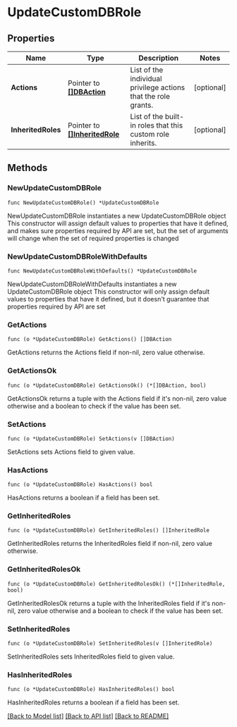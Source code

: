 # UpdateCustomDBRole

## Properties

Name | Type | Description | Notes
------------ | ------------- | ------------- | -------------
**Actions** | Pointer to [**[]DBAction**](DBAction.md) | List of the individual privilege actions that the role grants. | [optional] 
**InheritedRoles** | Pointer to [**[]InheritedRole**](InheritedRole.md) | List of the built-in roles that this custom role inherits. | [optional] 

## Methods

### NewUpdateCustomDBRole

`func NewUpdateCustomDBRole() *UpdateCustomDBRole`

NewUpdateCustomDBRole instantiates a new UpdateCustomDBRole object
This constructor will assign default values to properties that have it defined,
and makes sure properties required by API are set, but the set of arguments
will change when the set of required properties is changed

### NewUpdateCustomDBRoleWithDefaults

`func NewUpdateCustomDBRoleWithDefaults() *UpdateCustomDBRole`

NewUpdateCustomDBRoleWithDefaults instantiates a new UpdateCustomDBRole object
This constructor will only assign default values to properties that have it defined,
but it doesn't guarantee that properties required by API are set

### GetActions

`func (o *UpdateCustomDBRole) GetActions() []DBAction`

GetActions returns the Actions field if non-nil, zero value otherwise.

### GetActionsOk

`func (o *UpdateCustomDBRole) GetActionsOk() (*[]DBAction, bool)`

GetActionsOk returns a tuple with the Actions field if it's non-nil, zero value otherwise
and a boolean to check if the value has been set.

### SetActions

`func (o *UpdateCustomDBRole) SetActions(v []DBAction)`

SetActions sets Actions field to given value.

### HasActions

`func (o *UpdateCustomDBRole) HasActions() bool`

HasActions returns a boolean if a field has been set.

### GetInheritedRoles

`func (o *UpdateCustomDBRole) GetInheritedRoles() []InheritedRole`

GetInheritedRoles returns the InheritedRoles field if non-nil, zero value otherwise.

### GetInheritedRolesOk

`func (o *UpdateCustomDBRole) GetInheritedRolesOk() (*[]InheritedRole, bool)`

GetInheritedRolesOk returns a tuple with the InheritedRoles field if it's non-nil, zero value otherwise
and a boolean to check if the value has been set.

### SetInheritedRoles

`func (o *UpdateCustomDBRole) SetInheritedRoles(v []InheritedRole)`

SetInheritedRoles sets InheritedRoles field to given value.

### HasInheritedRoles

`func (o *UpdateCustomDBRole) HasInheritedRoles() bool`

HasInheritedRoles returns a boolean if a field has been set.


[[Back to Model list]](../README.md#documentation-for-models) [[Back to API list]](../README.md#documentation-for-api-endpoints) [[Back to README]](../README.md)


